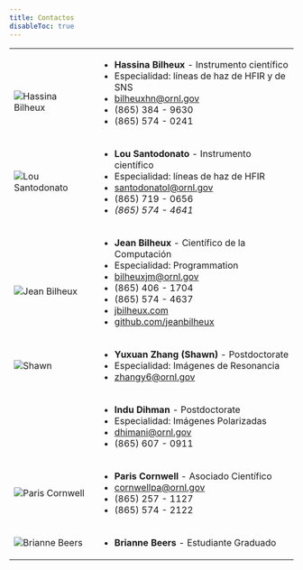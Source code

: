 ```yaml
---
title: Contactos
disableToc: true
---
```


|  |  |
| ------ | ----------- |
| <h2 id='hassina_bilheux'></h2> ![Hassina Bilheux](/images/contacts/hassina.jpg) | <ul><li>**Hassina Bilheux** - Instrumento científico</li><li>Especialidad: líneas de haz de HFIR y de SNS</li><li><i class='fa fa-envelope-open'></i> bilheuxhn@ornl.gov</li><li><i class='fa fa-mobile'></i> (865) 384 - 9630</li><li><i class='fa fa-phone'></i> (865) 574 - 0241</li></ul> |
| ![Lou Santodonato](/images/contacts/lou.png) | <ul><li>**Lou Santodonato** - Instrumento científico</li><li>Especialidad: líneas de haz de HFIR</li><li><i class='fa fa-envelope-open'></i> santodonatol@ornl.gov</li><li><i class='fa fa-mobile'></i> (865) 719 - 0656</li><li> <i class='fa fa-phone'> (865) 574 - 4641</li></ul> |
| <h2 id='jean_bilheux'></h2> ![Jean Bilheux](/images/contacts/jean.png) | <ul><li>**Jean Bilheux** - Científico de la Computación</li><li>Especialidad: Programmation</li><li><i class='fa fa-envelope-open'></i> bilheuxjm@ornl.gov</li><li><i class='fa fa-mobile'></i> (865) 406 - 1704</li><li><i class='fa fa-phone'></i> (865) 574 - 4637</li><li><i class='fa fa-external-link'></i> <a href='http://jbilheux.com'>jbilheux.com</a></li><li><i class='fa fa-github'></i> <a href='https://github.com/jeanbilheux'>github.com/jeanbilheux</a></li>    <ul> |
| ![Shawn](/images/contacts/shawn.png) | <ul><li>**Yuxuan Zhang (Shawn)** - Postdoctorate</li><li>Especialidad: Imágenes de Resonancia</li><li><i class='fa fa-envelope-open'></i> zhangy6@ornl.gov</li></ul> |
| | <ul><li>**Indu Dihman** - Postdoctorate</li><li>Especialidad: Imágenes Polarizadas</li><li><i class='fa fa-envelope-open'></i> dhimani@ornl.gov</li><li><i class='fa fa-mobile'></i> (865) 607 - 0911</li></ul> |
| ![Paris Cornwell](/images/contacts/paris.png) | <ul><li>**Paris Cornwell** - Asociado Científico </li><li><i class='fa fa-envelope-open'></i> cornwellpa@ornl.gov</li><li><i class='fa fa-mobile'></i> (865) 257 - 1127</li><li><i class='fa fa-phone'></i> (865) 574 - 2122</li></ul>  |
| ![Brianne Beers](/images/contacts/brianne.png) | <ul><li>**Brianne Beers** - Estudiante Graduado </li></ul> |



